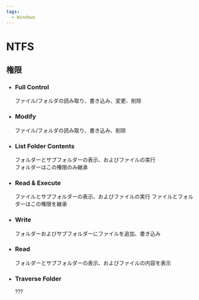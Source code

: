 ```yaml
---
tags:
  - Windows
---
```


# NTFS

## 権限

- ### Full Control  

  ファイル/フォルダの読み取り、書き込み、変更、削除

- ### Modify  

  ファイル/フォルダの読み取り、書き込み、削除

- ### List Folder Contents  

  フォルダーとサブフォルダーの表示、およびファイルの実行  
  フォルダーはこの権限のみ継承

- ### Read & Execute

  ファイルとサブフォルダーの表示、およびファイルの実行
  ファイルとフォルダーはこの権限を継承

- ### Write

  フォルダーおよびサブフォルダーにファイルを追加、書き込み

- ### Read

  フォルダーとサブフォルダーの表示、およびファイルの内容を表示

- ### Traverse Folder

  <!--TODO-->
  ???
  